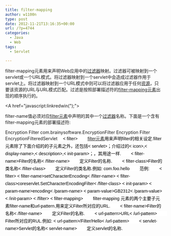 ```yaml
---
title: filter-mapping
author: w1100n
type: post
date: 2012-11-21T13:16:35+00:00
url: /?p=4744
categories:
  - Java
  - Web
tags:
  - Servlet

---
```

filter-mapping元素用来声明Web应用中的<a href="http://baike.baidu.com/view/543345.htm" target="_blank">过滤器</a>映射。过滤器可被映射到一个servlet或一个URL模式。将过滤器映射到一个servlet中会造成过滤器作用于servlet上。将过滤器映射到一个URL模式中则可以将过滤器应用于任何<a href="http://baike.baidu.com/view/8439.htm" target="_blank">资源</a>，只要该资源的URL与URL模式匹配。过滤是按照部署描述符的<a href="http://baike.baidu.com/view/1002811.htm" target="_blank">filter-mapping元素</a>出现的顺序执行的。

<!ELEMENT filter-mapping (filter-name,(url-pattern | servlet-name))>


<A href="javascript:linkredwin(");"><!ELEMENT filter-name (#PCDATA)>


<!ELEMENT url-pattern (#PCDATA)>


<!ELEMENT servlet-name (#PCDATA)>


filter-name值必须对应<a href="http://baike.baidu.com/view/1002810.htm" target="_blank">filter元素</a>中声明的其中一个<a href="http://baike.baidu.com/view/543345.htm" target="_blank">过滤器</a>名称。下面是一个含有filter-mapping元素的部署描述符: 


<?xml version="1.0" encoding="ISO-8859-1">


<!DOCTYPE web-app


PUBLIC "-//Sun Microsystems,Inc.//DTD Web Application 2.3//EN"


<web-app>


<filter>


<filter-name>Encryption Filter</filter-name>


<filter-class>com.brainysoftware.EncryptionFilter</filter-class>


</filter>


<filter-mapping>


<filter-name>Encryption Filter</filter-name>


<servlet-name>EncryptionFilteredServlet</servlet-name>


</filter-mapping>


</web-app>

  <span style="color: #000000; font-family: arial, 宋体, sans-serif; font-size: 14px; line-height: 24px; background-color: #ffffff;"><span style="color: #000000; font-family: arial, 宋体, sans-serif; font-size: 14px; line-height: 24px; background-color: #ffffff;">　< filter> 
  
  
  
    <span style="color: #000000; font-family: arial, 宋体, sans-serif; font-size: 14px; line-height: 24px; background-color: #ffffff;"><span style="color: #000000; font-family: arial, 宋体, sans-serif; font-size: 14px; line-height: 24px; background-color: #ffffff;">　　<a href="http://baike.baidu.com/view/1002810.htm" target="_blank">filter元素</a>用来声明filter的相关设定.filter元素除了下面介绍的的子元素之外，还包括< servlet>；介绍过的< icon>,< display-name>,< description>,< init-param>；，其用途一样.
  
  
  
    <span style="color: #000000; font-family: arial, 宋体, sans-serif; font-size: 14px; line-height: 24px; background-color: #ffffff;"><span style="color: #000000; font-family: arial, 宋体, sans-serif; font-size: 14px; line-height: 24px; background-color: #ffffff;">　　< filter-name>Filter的名称< /filter-name>
  
  
  
    <span style="color: #000000; font-family: arial, 宋体, sans-serif; font-size: 14px; line-height: 24px; background-color: #ffffff;"><span style="color: #000000; font-family: arial, 宋体, sans-serif; font-size: 14px; line-height: 24px; background-color: #ffffff;">　　定义Filter的名称.
  
  
  
    <span style="color: #000000; font-family: arial, 宋体, sans-serif; font-size: 14px; line-height: 24px; background-color: #ffffff;"><span style="color: #000000; font-family: arial, 宋体, sans-serif; font-size: 14px; line-height: 24px; background-color: #ffffff;">　　< filter-class>Filter的类名称< /filter-class>
  
  
  
    <span style="color: #000000; font-family: arial, 宋体, sans-serif; font-size: 14px; line-height: 24px; background-color: #ffffff;"><span style="color: #000000; font-family: arial, 宋体, sans-serif; font-size: 14px; line-height: 24px; background-color: #ffffff;">　　定义Filter的类名称.例如: com.foo.hello
  
  
  
    <span style="color: #000000; font-family: arial, 宋体, sans-serif; font-size: 14px; line-height: 24px; background-color: #ffffff;"><span style="color: #000000; font-family: arial, 宋体, sans-serif; font-size: 14px; line-height: 24px; background-color: #ffffff;">　　范例: 
  
  
  
    <span style="color: #000000; font-family: arial, 宋体, sans-serif; font-size: 14px; line-height: 24px; background-color: #ffffff;"><span style="color: #000000; font-family: arial, 宋体, sans-serif; font-size: 14px; line-height: 24px; background-color: #ffffff;">　　< filter> < filter-name>setCharacterEncoding< /filter-name> < filter-class>coreservlet.SetCharacterEncodingFilter< /filter-class> < init-param> < param-name>encoding< /param-name> < param-value>GB2312< /param-value> < /init-param> < /filter> < filter-mapping>
  
  
  
    <span style="color: #000000; font-family: arial, 宋体, sans-serif; font-size: 14px; line-height: 24px; background-color: #ffffff;"><span style="color: #000000; font-family: arial, 宋体, sans-serif; font-size: 14px; line-height: 24px; background-color: #ffffff;">　　filter-mapping 元素的两个主要子元素filter-name和url-pattern.用来定义Filter所对应的URL.
  
  
  
    <span style="color: #000000; font-family: arial, 宋体, sans-serif; font-size: 14px; line-height: 24px; background-color: #ffffff;"><span style="color: #000000; font-family: arial, 宋体, sans-serif; font-size: 14px; line-height: 24px; background-color: #ffffff;">　　< filter-name>Filter的名称< /filter-name>
  
  
  
    <span style="color: #000000; font-family: arial, 宋体, sans-serif; font-size: 14px; line-height: 24px; background-color: #ffffff;"><span style="color: #000000; font-family: arial, 宋体, sans-serif; font-size: 14px; line-height: 24px; background-color: #ffffff;">　　定义Filter的名称.
  
  
  
    <span style="color: #000000; font-family: arial, 宋体, sans-serif; font-size: 14px; line-height: 24px; background-color: #ffffff;"><span style="color: #000000; font-family: arial, 宋体, sans-serif; font-size: 14px; line-height: 24px; background-color: #ffffff;">　　< url-pattern>URL< /url-pattern>
  
  
  
    <span style="color: #000000; font-family: arial, 宋体, sans-serif; font-size: 14px; line-height: 24px; background-color: #ffffff;"><span style="color: #000000; font-family: arial, 宋体, sans-serif; font-size: 14px; line-height: 24px; background-color: #ffffff;">　　Filter所对应的RUL.例如: < url-pattern>/Filter/Hello< /url-pattern>
  
  
  
    <span style="color: #000000; font-family: arial, 宋体, sans-serif; font-size: 14px; line-height: 24px; background-color: #ffffff;"><span style="color: #000000; font-family: arial, 宋体, sans-serif; font-size: 14px; line-height: 24px; background-color: #ffffff;">　　< servlet-name>Servlet的名称< servlet-name>
  
  
  
    <span style="color: #000000; font-family: arial, 宋体, sans-serif; font-size: 14px; line-height: 24px; background-color: #ffffff;">　　定义servlet的名称.
  
